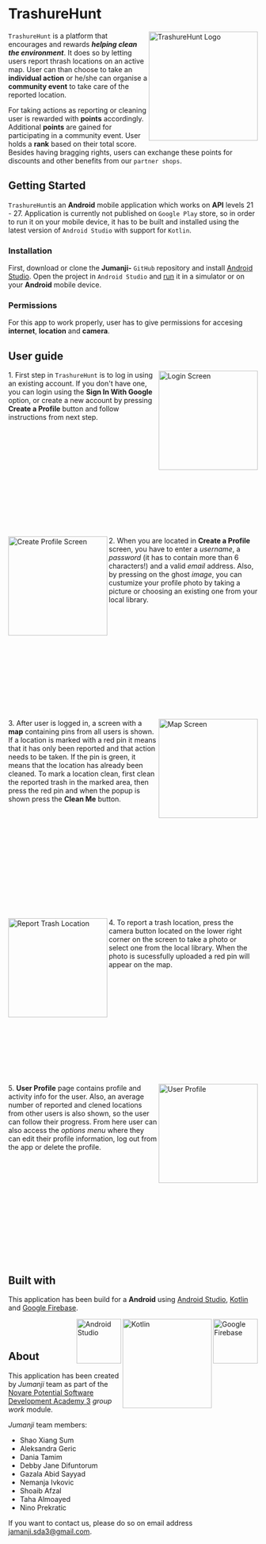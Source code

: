# TrashureHunt

<img src="https://github.com/ninoprek/Jumanji-/blob/readme/app/readmeRes/Readme_Logo.png" alt="TrashureHunt Logo" width="220" align="right">

`TrashureHunt` is a platform that encourages and rewards __*helping clean the environment*__. It does so by letting users report thrash locations on an active map. User can than choose to take an __individual action__ or he/she can organise a __community event__ to take care of the reported location. 

For taking actions as reporting or cleaning user is rewarded with __points__ accordingly. Additional __points__ are gained for participating in a community event. 
User holds a __rank__ based on their total score. Besides having bragging rights, users can exchange these points for discounts and other benefits from our `partner shops`.

## Getting Started

`TrashureHunt`is an __Android__ mobile application which works on __API__ levels 21 - 27. Application is currently not published on `Google Play` store, so in order to run it on your mobile device, it has to be built and installed using the latest version of `Android Studio` with support for `Kotlin`.

### Installation

First, download or clone the __Jumanji-__ `GitHub` repository and install [Android Studio](https://developer.android.com/studio/). Open the project in `Android Studio` and [run](https://developer.android.com/training/basics/firstapp/running-app) it in a simulator or on your __Android__ mobile device.

### Permissions

For this app to work properly, user has to give permissions for accesing __internet__, __location__ and __camera__.  

## User guide
<img src="https://github.com/ninoprek/Jumanji-/blob/readme/app/readmeRes/Screenshot_1526387808.png" alt="Login Screen" width="200" align="right">1. First step in `TrashureHunt` is to log in using an existing account. If you don't have one, you can login using the __Sign In With Google__ option, or create a new account by pressing __Create a Profile__ button and follow instructions from next step.

<p align="center">
  <br><br><br><br><br><br>
  <br><br><br><br><br><br>
</p>

<img src="https://github.com/ninoprek/Jumanji-/blob/readme/app/readmeRes/Screenshot_1526387830.png" alt="Create Profile Screen" width="200" align="left">2. When you are located in __Create a Profile__ screen, you have to enter a _username_, a _password_ (it has to contain more than 6 characters!) and a valid _email_ address. Also, by pressing on the ghost _image_, you can custumize your profile photo by taking a picture or choosing an existing one from your local library.

<p align="center">
  <br><br><br><br><br><br>
  <br><br><br><br><br><br>
</p>

<img src="https://github.com/ninoprek/Jumanji-/blob/readme/app/readmeRes/Screenshot_2018-05-15-14-50-09.png" alt="Map Screen" width="200" align="right">3. After user is logged in, a screen with a __map__ containing pins from all users is shown. If a location is marked with a red pin it means that it has only been reported and that action needs to be taken. 
If the pin is green, it means that the location has already been cleaned. To mark a location clean, first clean the reported trash in the marked area, then press the red pin and when the popup is shown press the __Clean Me__ button. 

<p align="center">
  <br><br><br><br><br><br>
  <br><br><br><br><br><br>
</p>

<img src="https://github.com/ninoprek/Jumanji-/blob/readme/app/readmeRes/Screenshot_1526393480.png" alt="Report Trash Location" width="200" align="left">4. To report a trash location, press the camera button located on the lower right corner on the screen to take a photo or select one from the local library. When the photo is sucessfully uploaded a red pin will appear on the map.

<p align="center">
  <br><br><br><br><br><br>
  <br><br><br><br><br><br>
</p>

<img src="https://github.com/ninoprek/Jumanji-/blob/master/app/readmeRes/Screenshot_1526473126.png" alt="User Profile" width="200" align="right">5. __User Profile__ page contains profile and activity info for the user. Also, an average number of reported and clened locations from other users is also shown, so the user can follow their progress. 
From here user can also access the _options menu_ where they can edit their profile information, log out from the app or delete the profile. 

<p align="center">
  <br><br><br><br><br><br>
  <br><br><br><br><br><br>
</p>

## Built with

This application has been build for a __Android__ using [Android Studio](https://developer.android.com/studio/), [Kotlin](http://kotlinlang.org/) and [Google Firebase](https://firebase.google.com/). 

<img src="https://github.com/ninoprek/Jumanji-/blob/readme/app/readmeRes/touchicon-180.png" alt="Google Firebase" width="90" align="right">
<img src="https://github.com/ninoprek/Jumanji-/blob/readme/app/readmeRes/Kotlin-A-New-Programming-Platform-For-Android-Developers.png" alt="Kotlin" width="180" align="right"> 
<img src="https://github.com/ninoprek/Jumanji-/blob/readme/app/readmeRes/Android_Studio_icon.svg.png" alt="Android Studio" width="90" align="right">
<p align="center">
  <br><br>
</p>

## About 

This application has been created by _Jumanji_ team as part of the [Novare Potential Software Development Academy 3](https://www.novarepotential.com/software-development-academy-eng/) _group work_ module. 

_Jumanji_ team members: 

  * Shao Xiang Sum
  * Aleksandra Geric
  * Dania Tamim
  * Debby Jane Difuntorum
  * Gazala Abid Sayyad
  * Nemanja Ivkovic
  * Shoaib Afzal
  * Taha Almoayed
  * Nino Prekratic
  
If you want to contact us, please do so on email address <jamanji.sda3@gmail.com>.

